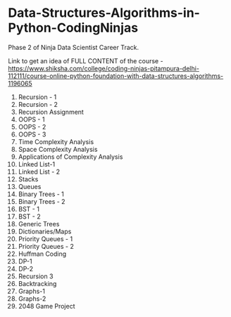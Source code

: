 # Data-Structures-Algorithms-in-Python-CodingNinjas
Phase 2 of Ninja Data Scientist Career Track.

Link to get an idea of FULL CONTENT of the course - https://www.shiksha.com/college/coding-ninjas-pitampura-delhi-112111/course-online-python-foundation-with-data-structures-algorithms-1196065

1. Recursion - 1
2. Recursion - 2
3. Recursion Assignment
4. OOPS - 1
5. OOPS - 2
6. OOPS - 3
7. Time Complexity Analysis
8. Space Complexity Analysis
9. Applications of Complexity Analysis
10. Linked List-1
11. Linked List - 2
12. Stacks
13. Queues
14. Binary Trees - 1
15. Binary Trees - 2
16. BST - 1
17. BST - 2
18. Generic Trees
19. Dictionaries/Maps
20. Priority Queues - 1
21. Priority Queues - 2
22. Huffman Coding
23. DP-1
24. DP-2
25. Recursion 3
26. Backtracking
27. Graphs-1
28. Graphs-2
29. 2048 Game Project
